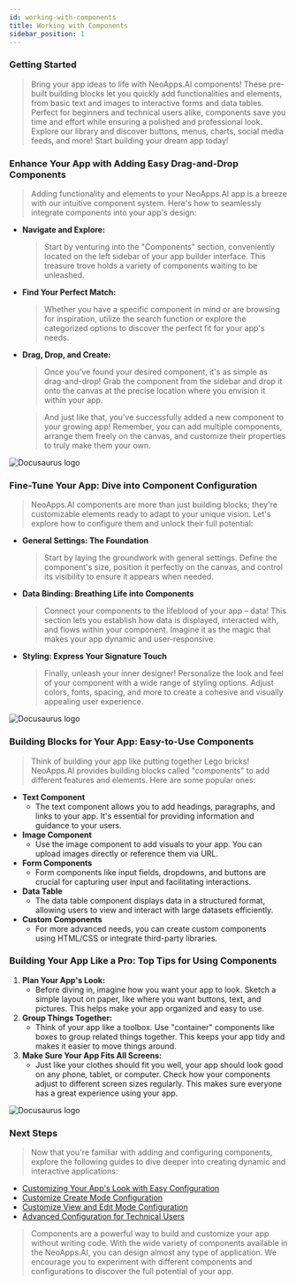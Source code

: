 ```yaml
---
id: working-with-components
title: Working with Components
sidebar_position: 1
---
```


### Getting Started

> Bring your app ideas to life with NeoApps.AI components! These pre-built building blocks let you quickly add functionalities and elements, from basic text and images to interactive forms and data tables. Perfect for beginners and technical users alike, components save you time and effort while ensuring a polished and professional look. Explore our library and discover buttons, menus, charts, social media feeds, and more! Start building your dream app today!

### Enhance Your App with Adding Easy Drag-and-Drop Components

> Adding functionality and elements to your NeoApps.AI app is a breeze with our intuitive component system. Here's how to seamlessly integrate components into your app's design:

- **Navigate and Explore:**
    > Start by venturing into the "Components" section, conveniently located on the left sidebar of your app builder interface. This treasure trove holds a variety of components waiting to be unleashed.

-  **Find Your Perfect Match:**
    > Whether you have a specific component in mind or are browsing for inspiration, utilize the search function or explore the categorized options to discover the perfect fit for your app's needs.

-  **Drag, Drop, and Create:**
    > Once you've found your desired component, it's as simple as drag-and-drop! Grab the component from the sidebar and drop it onto the canvas at the precise location where you envision it within your app.

    > And just like that, you've successfully added a new component to your growing app! Remember, you can add multiple components, arrange them freely on the canvas, and customize their properties to truly make them your own.

![Docusaurus logo](/img/neoapps_ai_logo.png)

### Fine-Tune Your App: Dive into Component Configuration

> NeoApps.AI components are more than just building blocks; they're customizable elements ready to adapt to your unique vision. Let's explore how to configure them and unlock their full potential:

- **General Settings: The Foundation**
    > Start by laying the groundwork with general settings. Define the component's size, position it perfectly on the canvas, and control its visibility to ensure it appears when needed.

- **Data Binding: Breathing Life into Components**
    > Connect your components to the lifeblood of your app – data! This section lets you establish how data is displayed, interacted with, and flows within your component. Imagine it as the magic that makes your app dynamic and user-responsive.

- **Styling: Express Your Signature Touch** 
    > Finally, unleash your inner designer! Personalize the look and feel of your component with a wide range of styling options. Adjust colors, fonts, spacing, and more to create a cohesive and visually appealing user experience.

![Docusaurus logo](/img/neoapps_ai_logo.png)

### Building Blocks for Your App: Easy-to-Use Components

> Think of building your app like putting together Lego bricks! NeoApps.AI provides building blocks called "components" to add different features and elements. Here are some popular ones:
- **Text Component**
     - The text component allows you to add headings, paragraphs, and links to your app. It's essential for providing information and guidance to your users.
- **Image Component**
     - Use the image component to add visuals to your app. You can upload images directly or reference them via URL.
- **Form Components**
     - Form components like input fields, dropdowns, and buttons are crucial for capturing user input and facilitating interactions.
- **Data Table**
     - The data table component displays data in a structured format, allowing users to view and interact with large datasets efficiently.
- **Custom Components**
    - For more advanced needs, you can create custom components using HTML/CSS or integrate third-party libraries.

### Building Your App Like a Pro: Top Tips for Using Components

1. **Plan Your App's Look:**
    - Before diving in, imagine how you want your app to look. Sketch a simple layout on paper, like where you want buttons, text, and pictures. This helps make your app organized and easy to use.
2. **Group Things Together:** 
    - Think of your app like a toolbox. Use "container" components like boxes to group related things together. This keeps your app tidy and makes it easier to move things around.
3. **Make Sure Your App Fits All Screens:** 
    - Just like your clothes should fit you well, your app should look good on any phone, tablet, or computer. Check how your components adjust to different screen sizes regularly. This makes sure everyone has a great experience using your app.

![Docusaurus logo](/img/neoapps_ai_logo.png)

### Next Steps

> Now that you're familiar with adding and configuring components, explore the following guides to dive deeper into creating dynamic and interactive applications:

- [Customizing Your App's Look with Easy Configuration](/docs/dnd-usage/ui-customization)
- [Customize Create Mode Configuration](/docs/dnd-usage/create-mode-configuration.md)
- [Customize View and Edit Mode Configuration](/docs/dnd-usage/view-and-edit-modes.md)
- [Advanced Configuration for Technical Users](/docs/dnd-usage/advanced-configuration)

> Components are a powerful way to build and customize your app without writing code. With the wide variety of components available in the NeoApps.AI, you can design almost any type of application. We encourage you to experiment with different components and configurations to discover the full potential of your app.
